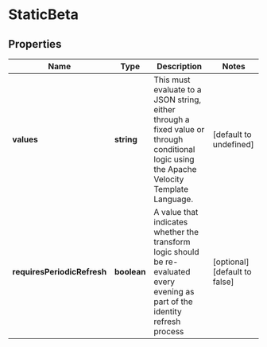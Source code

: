 # StaticBeta

## Properties

Name | Type | Description | Notes
------------ | ------------- | ------------- | -------------
**values** | **string** | This must evaluate to a JSON string, either through a fixed value or through conditional logic using the Apache Velocity Template Language. | [default to undefined]
**requiresPeriodicRefresh** | **boolean** | A value that indicates whether the transform logic should be re-evaluated every evening as part of the identity refresh process | [optional] [default to false]


